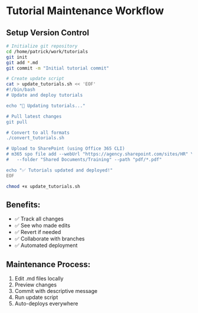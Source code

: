 # Tutorial Maintenance Workflow

## Setup Version Control

```bash
# Initialize git repository
cd /home/patrick/work/tutorials
git init
git add *.md
git commit -m "Initial tutorial commit"

# Create update script
cat > update_tutorials.sh << 'EOF'
#!/bin/bash
# Update and deploy tutorials

echo "📝 Updating tutorials..."

# Pull latest changes
git pull

# Convert to all formats
./convert_tutorials.sh

# Upload to SharePoint (using Office 365 CLI)
# m365 spo file add --webUrl "https://agency.sharepoint.com/sites/HR" \
#   --folder "Shared Documents/Training" --path "pdf/*.pdf"

echo "✅ Tutorials updated and deployed!"
EOF

chmod +x update_tutorials.sh
```

## Benefits:
- ✅ Track all changes
- ✅ See who made edits
- ✅ Revert if needed
- ✅ Collaborate with branches
- ✅ Automated deployment

## Maintenance Process:
1. Edit .md files locally
2. Preview changes
3. Commit with descriptive message
4. Run update script
5. Auto-deploys everywhere